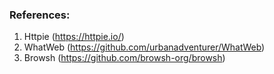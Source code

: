 ### References:
1. Httpie (https://httpie.io/)
2. WhatWeb (https://github.com/urbanadventurer/WhatWeb)
3. Browsh (https://github.com/browsh-org/browsh)
